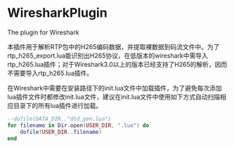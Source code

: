 # WiresharkPlugin
The plugin for Wireshark

本插件用于解析RTP包中的H265编码数据，并提取裸数据到码流文件中。为了rtp_h265_export.lua能识别出H265协议，在低版本的wireshark中需导入rtp_h265.lua插件；对于Wireshark3.0以上的版本已经支持了H265的解析，因而不需要导入rtp_h265.lua插件。

在Wireshark中需要在安装路径下的init.lua文件中加载插件，为了避免每次添加lua插件文件时都修改init.lua文件，建议在init.lua文件中使用如下方式自动扫描相应目录下的所有lua插件进行加载。
```lua
--dofile(DATA_DIR.."dtd_gen.lua")
for filename in Dir.open(USER_DIR, ".lua") do 
    dofile(USER_DIR..filename)
end
```


